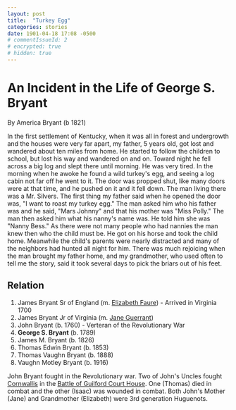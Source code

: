 ```yaml
---
layout: post
title:  "Turkey Egg"
categories: stories
date: 1901-04-18 17:08 -0500
# commentIssueId: 2
# encrypted: true
# hidden: true
---
```


# An Incident in the Life of George S. Bryant

By America Bryant (b 1821)

In the first settlement of Kentucky, when it was all 
in forest and undergrowth and the houses were very far 
apart, my father, 5 years old, got lost and wandered about 
ten miles from home. He started to follow the children 
to school, but lost his way and wandered on and on. 
Toward night he fell across a big log and slept there until 
morning. He was very tired. In the morning when he 
awoke he found a wild turkey's egg, and seeing a log 
cabin not far off he went to it. The door was propped 
shut, like many doors were at that time, and he pushed 
on it and it fell down. The man living there was a Mr. 
Silvers. The first thing my father said when he opened 
the door was, "I want to roast my turkey egg."  The 
man asked him who his father was and he said, "Mars 
Johnny" and that his mother was "Miss Polly." The 
man then asked him what his nanny's name was. He 
told him she was "Nanny Bess." As there were not 
many people who had nannies the man knew then who 
the child must be.  He got on his horse and took the 
child home.  Meanwhile the child's parents were nearly 
distracted and many of the neighbors had hunted all night 
for him. There was much rejoicing when the man brought 
my father home, and my grandmother, who used often to 
tell me the story, said it took several days to pick the 
briars out of his feet. 

## Relation

1. James Bryant Sr of England (m. [Elizabeth Faure](https://www.huguenotmanakin.org/registered-lineages)) - Arrived in Virginia 1700
2. James Bryant Jr of Virginia (m. [Jane Guerrant](https://www.huguenotmanakin.org/registered-lineages))
3. John Bryant (b. 1760) - Verteran of the Revolutionary War
4. **George S. Bryant** (b. 1789)
5. James M. Bryant (b. 1826)
6. Thomas Edwin Bryant (b. 1853)
7. Thomas Vaughn Bryant (b. 1888)
9. Vaughn Motley Bryant (b. 1916)

John Bryant fought in the Revolutionary war.  Two of John's Uncles fought [Cornwallis](https://en.wikipedia.org/wiki/Charles_Cornwallis,_1st_Marquess_Cornwallis) in the [Battle of Guilford Court House](https://en.wikipedia.org/wiki/Battle_of_Guilford_Court_House).  One (Thomas) died in combat and the other (Isaac) was wounded in combat.  Both John's Mother (Jane) and Grandmother (Elizabeth) were 3rd generation Huguenots.